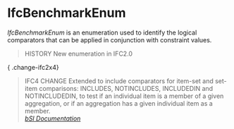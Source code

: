 IfcBenchmarkEnum
================
_IfcBenchmarkEnum_ is an enumeration used to identify the logical comparators
that can be applied in conjunction with constraint values.  
  
> HISTORY  New enumeration in IFC2.0  
  
{ .change-ifc2x4}  
> IFC4 CHANGE  Extended to include comparators for item-set and set-item
> comparisons: INCLUDES, NOTINCLUDES, INCLUDEDIN and NOTINCLUDEDIN, to test if
> an individual item is a member of a given aggregation, or if an aggregation
> has a given individual item as a member.  
[ _bSI
Documentation_](https://standards.buildingsmart.org/IFC/DEV/IFC4_2/FINAL/HTML/schema/ifcconstraintresource/lexical/ifcbenchmarkenum.htm)


